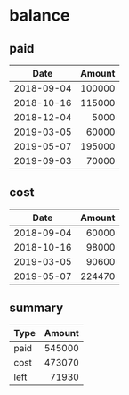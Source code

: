 # balance

## paid

| Date | Amount |
| ---- | -----: |
| 2018-09-04 | 100000 |
| 2018-10-16 | 115000 |
| 2018-12-04 | 5000 |
| 2019-03-05 | 60000 |
| 2019-05-07 | 195000 |
| 2019-09-03 | 70000 |

## cost

| Date | Amount |
| ---- | -----: |
| 2018-09-04 | 60000 |
| 2018-10-16 | 98000 |
| 2019-03-05 | 90600 |
| 2019-05-07 | 224470 |

## summary

| Type | Amount |
| ---- | -----: |
| paid | 545000 |
| cost | 473070 |
| left | 71930 |
